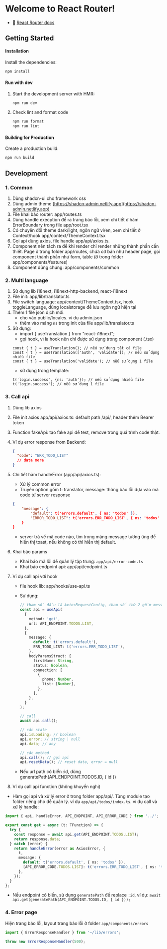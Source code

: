 # Welcome to React Router!

- 📖 [React Router docs](https://reactrouter.com/)

## Getting Started

#### Installation

Install the dependencies:

```bash
npm install
```

#### Run with dev

1. Start the development server with HMR:

   ```bash
   npm run dev
   ```

2. Check lint and format code

   ```bash
   npm run format
   npm run lint
   ```

#### Building for Production

Create a production build:

```bash
npm run build
```

## Development

### 1. Common

1. Dùng shadcn-ui cho framework css
2. Dùng admin theme [https://shadcn-admin.netlify.app](https://shadcn-admin.netlify.app)
3. File khai báo router: app/routes.ts
4. Dùng handle execption để ra trang báo lỗi, xem chi tiết ở hàm ErrorBoundary trong file app/root.tsx
5. Có chuyển đổi theme dark/light, ngôn ngữ vi/en, xem chi tiết ở Context/hook app/context/ThemeContext.tsx
6. Gọi api dùng axios, file handle app/api/axios.ts.
7. Component nên tách ra để khi render chỉ render những thành phần cần thiết. Page ở trong folder app/routes, chứa cơ bản như header page, gọi component thành phần như form, table (ở trong folder app/components/features)
8. Component dùng chung: app/components/common

### 2. Multi language

1. Sử dụng lib i18next, i18next-http-backend, react-i18next
2. File init: app/lib/translator.ts
3. File switch language: app/context/ThemeContext.tsx, hook toggleLanguage, dùng localstorage để lưu ngôn ngữ hiện tại
4. Thêm 1 file json dịch mới:
   - cho vào public/locales. ví dụ admin.json
   - thêm vào mảng `ns` trong init của file app/lib/translator.ts
5. Sử dụng:
   - import { useTranslation } from "react-i18next";
   - gọi hook, vì là hook nên chỉ được sử dụng trong component (.tsx)
   ```
   const { t } = useTranslation(); // nếu sử dụng tất cả file
   const { t } = useTranslation(['auth', 'validate']); // nếu sử dụng nhiều file
   const { t } = useTranslation('validate'); // nếu sử dụng 1 file
   ```
   - sử dụng trong template:
   ```
   t('login.success', {ns: 'auth'}); // nếu sử dụng nhiều file
   t('login.success'); // nếu sử dụng 1 file
   ```

### 3. Call api

1. Dùng lib axios
2. File init axios app/api/axios.ts: default path /api/, header thêm Bearer token
3. Function fakeApi: tạo fake api để test, remove trong quá trình code thật.
4. Ví dụ error response from Backend:
   ```json
   {
     "code": "ERR_TODO_LIST"
     // data more
   }
   ```
5. Chi tiết hàm handleError (app/api/axios.ts):
   - Xử lý common error
   - Truyền option gồm t: translator, message: thông báo lỗi dựa vào mã code từ server response

   ```json
   {
       "message": {
           "default": t('errors.default', { ns: 'todos' }),
           "ERROR_TODO_LIST": t('errors.ERR_TODO_LIST', { ns: 'todos' }),
       }
   }
   ```
   - server trả về mã code nào, tìm trong mảng message tương ứng để hiển thị toast, nếu không có thì hiển thị default.

6. Khai báo params
   - Khai báo mã lỗi để quản lý tập trung: `app/api/error-code.ts`
   - Khai báo endpoint api: app/api/endpoint.ts
7. Ví dụ call api với hook
   - file hook lib: app/hooks/use-api.ts
   - Sử dụng:

     ```ts
     // tham số đầu là AxiosRequestConfig, tham số thứ 2 gồm message lỗi (xem lại phần 5)
     const api = useApi(
       {
         method: 'get',
         url: API_ENDPOINT.TODOS.LIST,
       },
       {
         message: {
           default: t('errors.default'),
           ERR_TODO_LIST: t('errors.ERR_TODO_LIST'),
         },
         bodyParamsStruct: {
           firstName: String,
           status: Boolean,
           connection: [
             {
               phone: Number,
               list: [Number],
             },
           ],
         },
       }
     );

     // call
     await api.call();

     // các state
     api.isLoading; // boolean
     api.error; // string | null
     api.data; // any

     // các method
     api.call(); // gọi api
     api.resetData(); // reset data, error = null
     ```

   - Nếu url path có biến :id, dùng generatePath(API_ENDPOINT.TODOS.ID, { id })

8. Ví dụ call api function (không khuyến nghị)

- Hàm gọi api và xử lý error ở trong folder app/api/. Từng module tạo folder riêng cho dễ quản lý. ví dụ `app/api/todos/index.ts`. ví dụ call và xử lý handle:

```ts
import { api, handleError, API_ENDPOINT, API_ERROR_CODE } from '../';

export const get = async (t: TFunction) => {
  try {
    const response = await api.get(API_ENDPOINT.TODOS.LIST);
    return response.data;
  } catch (error) {
    return handleError(error as AxiosError, {
      t,
      message: {
        default: t('errors.default', { ns: 'todos' }),
        [API_ERROR_CODE.TODOS.LIST]: t('errors.ERR_TODO_LIST', { ns: 'todos' }),
      },
    });
  }
};
```

- Nếu endpoint có biến, sử dụng `generatePath` để replace `:id`, ví dụ: `await api.get(generatePath(API_ENDPOINT.TODOS.ID, { id }));`

### 4. Error page

Hiện trang báo lỗi, layout trang báo lỗi ở folder `app/components/errors`

```ts
import { ErrorResponseHandler } from '~/lib/errors';

throw new ErrorResponseHandler(500);
```
